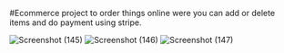#Ecommerce project to order things online were you can add or delete items and do payment using stripe.



![Screenshot (145)](https://user-images.githubusercontent.com/47221162/146370396-2a13d5d4-fff8-4059-93e8-f78346064320.png)
![Screenshot (146)](https://user-images.githubusercontent.com/47221162/146370401-5d03f1b3-4712-4e76-898a-57781830ffd0.png)
![Screenshot (147)](https://user-images.githubusercontent.com/47221162/146370404-39837175-cdfc-4ab3-999c-ccbebaf2e911.png)
